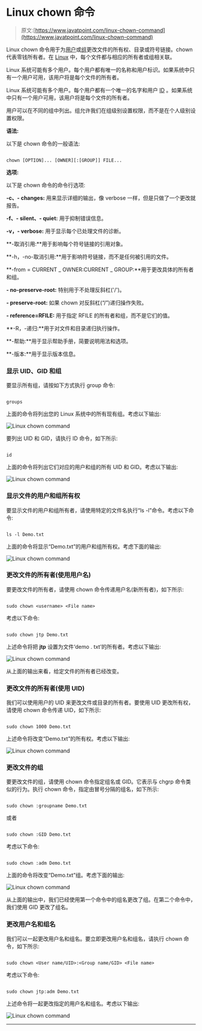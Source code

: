 # Linux chown 命令

> 原文:[https://www.javatpoint.com/linux-chown-command](https://www.javatpoint.com/linux-chown-command)

Linux chown 命令用于为[用户](https://www.javatpoint.com/linux-users)或[组](https://www.javatpoint.com/linux-groups)更改文件的所有权、目录或符号链接。chown 代表零钱所有者。在 [Linux](https://www.javatpoint.com/linux-tutorial) 中，每个文件都与相应的所有者或组相关联。

Linux 系统可能有多个用户。每个用户都有唯一的名称和用户标识。如果系统中只有一个用户可用，该用户将是每个文件的所有者。

Linux 系统可能有多个用户。每个用户都有一个唯一的名字和用户 [ID](https://www.javatpoint.com/id) 。如果系统中只有一个用户可用，该用户将是每个文件的所有者。

用户可以在不同的组中列出。组允许我们在组级别设置权限，而不是在个人级别设置权限。

**语法:**

以下是 chown 命令的一般语法:

```

chown [OPTION]... [OWNER][:[GROUP]] FILE...

```

**选项:**

以下是 chown 命令的命令行选项:

**-c、- changes:** 用来显示详细的输出，像 verbose 一样，但是只做了一个更改就报告。

**-f、- silent、- quiet:** 用于抑制错误信息。

**-v，- verbose:** 用于显示每个已处理文件的诊断。

**-取消引用:**用于影响每个符号链接的引用对象。

**-h，-no-取消引用:**用于影响符号链接，而不是任何被引用的文件。

**-from = CURRENT _ OWNER:CURRENT _ GROUP:**用于更改具体的所有者和组。

**- no-preserve-root:** 特别用于不处理反斜杠('/')。

**- preserve-root:** 如果 chown 对反斜杠(“/”)递归操作失败。

**- reference=RFILE:** 用于指定 RFILE 的所有者和组，而不是它们的值。

**-R，-递归:**用于对文件和目录递归执行操作。

**-帮助:**用于显示帮助手册，简要说明用法和选项。

**-版本:**用于显示版本信息。

### 显示 UID、GID 和组

要显示所有组，请按如下方式执行 group 命令:

```

groups

```

上面的命令将列出您的 Linux 系统中的所有现有组。考虑以下输出:

![Linux chown command](../Images/62bff65a148cbbdd7e4ab17f602826d6.png)

要列出 UID 和 GID，请执行 ID 命令，如下所示:

```

id

```

上面的命令将列出它们对应的用户和组的所有 UID 和 GID。考虑以下输出:

![Linux chown command](../Images/011602f0f41194b024e942fdd35f6e72.png)

### 显示文件的用户和组所有权

要显示文件的用户和组所有者，请使用特定的文件名执行“ls -l”命令。考虑以下命令:

```

ls -l Demo.txt

```

上面的命令将显示“Demo.txt”的用户和组所有权。考虑下面的输出:

![Linux chown command](../Images/9662cd4642834f03008cfab7de27f83c.png)

### 更改文件的所有者(使用用户名)

要更改文件的所有者，请使用 chown 命令传递用户名(新所有者)，如下所示:

```

sudo chown <username> <File name>

```

考虑以下命令:

```

sudo chown jtp Demo.txt

```

上述命令将把 **jtp** 设置为文件‘demo . txt’的所有者。考虑以下输出:

![Linux chown command](../Images/4457c8b21af1067e2a0633a746f86521.png)

从上面的输出来看，给定文件的所有者已经改变。

### 更改文件的所有者(使用 UID)

我们可以使用用户的 UID 来更改文件或目录的所有者。要使用 UID 更改所有权，请使用 chown 命令传递 UID，如下所示:

```

sudo chown 1000 Demo.txt

```

上述命令将改变“Demo.txt”的所有权。考虑以下输出:

![Linux chown command](../Images/f6d77c15415b6480f626f121804628a0.png)

### 更改文件的组

要更改文件的组，请使用 chown 命令指定组名或 GID。它表示与 chgrp 命令类似的行为。执行 chown 命令，指定由冒号分隔的组名，如下所示:

```

sudo chown :groupname Demo.txt 

```

或者

```

sudo chown :GID Demo.txt

```

考虑以下命令:

```

sudo chown :adm Demo.txt

```

上面的命令将改变“Demo.txt”组。考虑下面的输出:

![Linux chown command](../Images/44d60ab32229f755c4f966588028b6d8.png)

从上面的输出中，我们已经使用第一个命令中的组名更改了组。在第二个命令中，我们使用 GID 更改了组名。

### 更改用户名和组名

我们可以一起更改用户名和组名。要立即更改用户名和组名，请执行 chown 命令，如下所示:

```

sudo chown <User name/UID>:<Group name/GID> <File name>

```

考虑以下命令:

```

sudo chown jtp:adm Demo.txt

```

上述命令将一起更改指定的用户名和组名。考虑以下输出:

![Linux chown command](../Images/c7e9923ea956010dd0482d16178dbedd.png)

* * *
